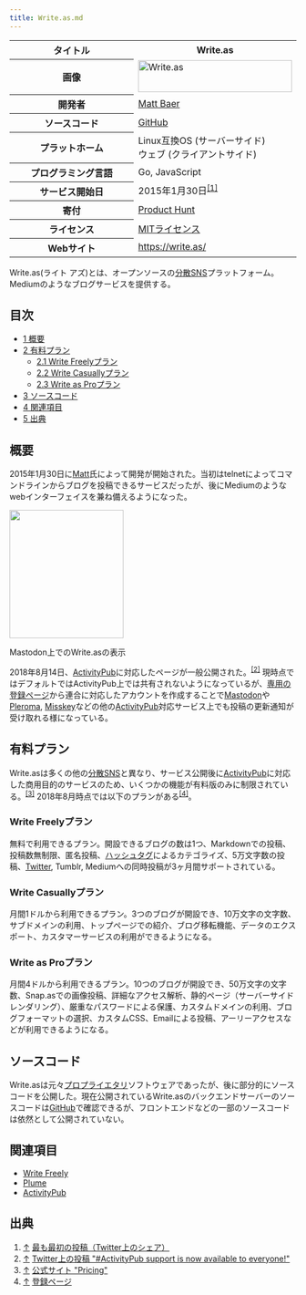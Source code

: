 ```yaml
---
title: Write.as.md
---
```

<div>

<table>
<colgroup>
<col style="width: 50%" />
<col style="width: 50%" />
</colgroup>
<tbody>
<tr class="header">
<th>タイトル</th>
<th>Write.as</th>
</tr>

<tr class="odd">
<th>画像</th>
<td><a href="/%E3%83%95%E3%82%A1%E3%82%A4%E3%83%AB:Writeas-logo.png" title="Write.as"><img src="/images/thumb/9/90/Writeas-logo.png/270px-Writeas-logo.png" srcset="/images/thumb/9/90/Writeas-logo.png/405px-Writeas-logo.png 1.5x, /images/thumb/9/90/Writeas-logo.png/540px-Writeas-logo.png 2x" width="270" height="56" alt="Write.as" /></a></td>
</tr>
<tr class="even">
<th scope="row">開発者</th>
<td><a href="https://github.com/thebaer" rel="nofollow">Matt Baer</a></td>
</tr>
<tr class="odd">
<th scope="row">ソースコード</th>
<td><a href="https://github.com/writeas/web-core" rel="nofollow">GitHub</a></td>
</tr>
<tr class="even">
<th scope="row">プラットホーム</th>
<td>Linux互換OS (サーバーサイド)<br />
ウェブ (クライアントサイド)</td>
</tr>
<tr class="odd">
<th scope="row">プログラミング言語</th>
<td>Go, JavaScript</td>
</tr>
<tr class="even">
<th scope="row">サービス開始日</th>
<td>2015年1月30日<sup><a href="#cite_note-1">[1]</a></sup></td>
</tr>
<tr class="odd">
<th scope="row">寄付</th>
<td><a href="https://www.producthunt.com/posts/write-as" rel="nofollow">Product Hunt</a></td>
</tr>
<tr class="even">
<th scope="row">ライセンス</th>
<td><a href="/MIT" title="MIT">MITライセンス</a></td>
</tr>
<tr class="odd">
<th scope="row">Webサイト</th>
<td><a href="https://write.as/" rel="nofollow">https://write.as/</a></td>
</tr>
</tbody>
</table>

  
Write.as(ライト アズ)とは、オープンソースの[分散SNS](/%E5%88%86%E6%95%A3SNS "分散SNS")プラットフォーム。Mediumのようなブログサービスを提供する。

<div>

<div lang="ja" dir="ltr">

## 目次

</div>

-   [1 概要](#.E6.A6.82.E8.A6.81)
-   [2 有料プラン](#.E6.9C.89.E6.96.99.E3.83.97.E3.83.A9.E3.83.B3)
    -   [2.1 Write Freelyプラン](#Write_Freely.E3.83.97.E3.83.A9.E3.83.B3)
    -   [2.2 Write Casuallyプラン](#Write_Casually.E3.83.97.E3.83.A9.E3.83.B3)
    -   [2.3 Write as Proプラン](#Write_as_Pro.E3.83.97.E3.83.A9.E3.83.B3)
-   [3 ソースコード](#.E3.82.BD.E3.83.BC.E3.82.B9.E3.82.B3.E3.83.BC.E3.83.89)
-   [4 関連項目](#.E9.96.A2.E9.80.A3.E9.A0.85.E7.9B.AE)
-   [5 出典](#.E5.87.BA.E5.85.B8)

</div>

## 概要

2015年1月30日に<a href="https://github.com/thebaer" rel="nofollow">Matt</a>氏によって開発が開始された。当初はtelnetによってコマンドラインからブログを投稿できるサービスだったが、後にMediumのようなwebインターフェイスを兼ね備えるようになった。

<div>

<div>

[<img src="/images/thumb/9/91/Mastodon%E4%B8%8A%E3%81%A7%E3%81%AEwrite.as%E3%81%AE%E8%A1%A8%E7%A4%BA.png/200px-Mastodon%E4%B8%8A%E3%81%A7%E3%81%AEwrite.as%E3%81%AE%E8%A1%A8%E7%A4%BA.png" srcset="/images/thumb/9/91/Mastodon%E4%B8%8A%E3%81%A7%E3%81%AEwrite.as%E3%81%AE%E8%A1%A8%E7%A4%BA.png/300px-Mastodon%E4%B8%8A%E3%81%A7%E3%81%AEwrite.as%E3%81%AE%E8%A1%A8%E7%A4%BA.png 1.5x, /images/9/91/Mastodon%E4%B8%8A%E3%81%A7%E3%81%AEwrite.as%E3%81%AE%E8%A1%A8%E7%A4%BA.png 2x" width="200" height="225" />](/%E3%83%95%E3%82%A1%E3%82%A4%E3%83%AB:Mastodon%E4%B8%8A%E3%81%A7%E3%81%AEwrite.as%E3%81%AE%E8%A1%A8%E7%A4%BA.png)

<div>

<div>

[](/%E3%83%95%E3%82%A1%E3%82%A4%E3%83%AB:Mastodon%E4%B8%8A%E3%81%A7%E3%81%AEwrite.as%E3%81%AE%E8%A1%A8%E7%A4%BA.png "拡大")

</div>

Mastodon上でのWrite.asの表示

</div>

</div>

</div>

2018年8月14日、[ActivityPub](/ActivityPub "ActivityPub")に対応したページが一般公開された。<sup>[\[2\]](#cite_note-2)</sup> 現時点ではデフォルトではActivityPub上では共有されないようになっているが、<a href="https://write.as/new/blog/federated" rel="nofollow">専用の登録ページ</a>から連合に対応したアカウントを作成することで[Mastodon](/Mastodon "Mastodon")や[Pleroma](/Pleroma "Pleroma"), [Misskey](/Misskey "Misskey")などの他の[ActivityPub](/ActivityPub "ActivityPub")対応サービス上でも投稿の更新通知が受け取れる様になっている。

## 有料プラン

Write.asは多くの他の[分散SNS](/%E5%88%86%E6%95%A3SNS "分散SNS")と異なり、サービス公開後に[ActivityPub](/ActivityPub "ActivityPub")に対応した商用目的のサービスのため、いくつかの機能が有料版のみに制限されている。<sup>[\[3\]](#cite_note-3)</sup> 2018年8月時点では以下のプランがある<sup>[\[4\]](#cite_note-4)</sup>。

### Write Freelyプラン

無料で利用できるプラン。開設できるブログの数は1つ、Markdownでの投稿、投稿数無制限、匿名投稿、[ハッシュタグ](/%E3%83%8F%E3%83%83%E3%82%B7%E3%83%A5%E3%82%BF%E3%82%B0 "ハッシュタグ")によるカテゴライズ、5万文字数の投稿、[Twitter](/Twitter "Twitter"), Tumblr, Mediumへの同時投稿が3ヶ月間サポートされている。

### Write Casuallyプラン

月間1ドルから利用できるプラン。3つのブログが開設でき、10万文字の文字数、サブドメインの利用、トップページでの紹介、ブログ移転機能、データのエクスポート、カスタマーサービスの利用ができるようになる。

### Write as Proプラン

月間4ドルから利用できるプラン。10つのブログが開設でき、50万文字の文字数、Snap.asでの画像投稿、詳細なアクセス解析、静的ページ（サーバーサイドレンダリング）、厳重なパスワードによる保護、カスタムドメインの利用、ブログフォーマットの選択、カスタムCSS、Emailによる投稿、アーリーアクセスなどが利用できるようになる。

## ソースコード

Write.asは元々[プロプライエタリ](/%E3%83%97%E3%83%AD%E3%83%97%E3%83%A9%E3%82%A4%E3%82%A8%E3%82%BF%E3%83%AA "プロプライエタリ")ソフトウェアであったが、後に部分的にソースコードを公開した。現在公開されているWrite.asのバックエンドサーバーのソースコードは<a href="https://github.com/writeas/web-core" rel="nofollow">GitHub</a>で確認できるが、フロントエンドなどの一部のソースコードは依然として公開されていない。

## 関連項目

-   [Write Freely](/Write_Freely "Write Freely")
-   [Plume](/Plume "Plume")
-   [ActivityPub](/ActivityPub "ActivityPub")

## 出典

<div>

1.  [↑](#cite_ref-1) <a href="https://twitter.com/writeas__/status/561352338720702465" rel="nofollow">最も最初の投稿（Twitter上のシェア）</a>
2.  [↑](#cite_ref-2) <a href="https://twitter.com/writeas__/status/1029347404946894848" rel="nofollow">Twitter上の投稿 "#ActivityPub support is now available to everyone!"</a>
3.  [↑](#cite_ref-3) <a href="https://write.as/pricing" rel="nofollow">公式サイト "Pricing"</a>
4.  [↑](#cite_ref-4) <a href="https://write.as/me/plan" rel="nofollow">登録ページ</a>

</div>

</div>
